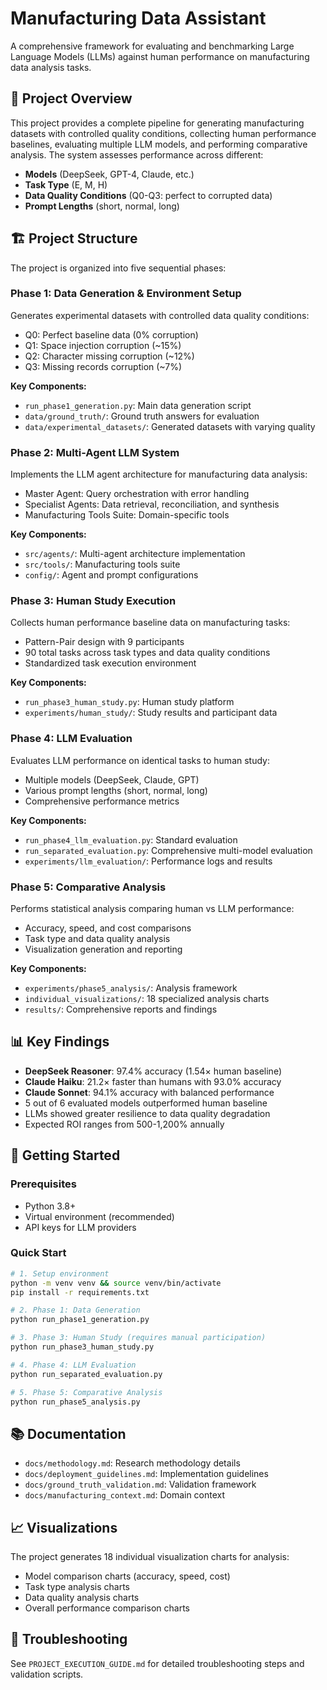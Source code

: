 # Manufacturing Data Assistant

A comprehensive framework for evaluating and benchmarking Large Language Models (LLMs) against human performance on manufacturing data analysis tasks.

## 🎯 Project Overview

This project provides a complete pipeline for generating manufacturing datasets with controlled quality conditions, collecting human performance baselines, evaluating multiple LLM models, and performing comparative analysis. The system assesses performance across different:

- **Models** (DeepSeek, GPT-4, Claude, etc.)
- **Task Type** (E, M, H)
- **Data Quality Conditions** (Q0-Q3: perfect to corrupted data)
- **Prompt Lengths** (short, normal, long)

## 🏗️ Project Structure

The project is organized into five sequential phases:

### Phase 1: Data Generation & Environment Setup

Generates experimental datasets with controlled data quality conditions:
- Q0: Perfect baseline data (0% corruption)
- Q1: Space injection corruption (~15%)
- Q2: Character missing corruption (~12%)
- Q3: Missing records corruption (~7%)

**Key Components:**
- `run_phase1_generation.py`: Main data generation script
- `data/ground_truth/`: Ground truth answers for evaluation
- `data/experimental_datasets/`: Generated datasets with varying quality

### Phase 2: Multi-Agent LLM System

Implements the LLM agent architecture for manufacturing data analysis:
- Master Agent: Query orchestration with error handling
- Specialist Agents: Data retrieval, reconciliation, and synthesis
- Manufacturing Tools Suite: Domain-specific tools

**Key Components:**
- `src/agents/`: Multi-agent architecture implementation
- `src/tools/`: Manufacturing tools suite
- `config/`: Agent and prompt configurations

### Phase 3: Human Study Execution

Collects human performance baseline data on manufacturing tasks:
- Pattern-Pair design with 9 participants
- 90 total tasks across task types and data quality conditions
- Standardized task execution environment

**Key Components:**
- `run_phase3_human_study.py`: Human study platform
- `experiments/human_study/`: Study results and participant data

### Phase 4: LLM Evaluation

Evaluates LLM performance on identical tasks to human study:
- Multiple models (DeepSeek, Claude, GPT)
- Various prompt lengths (short, normal, long)
- Comprehensive performance metrics

**Key Components:**
- `run_phase4_llm_evaluation.py`: Standard evaluation
- `run_separated_evaluation.py`: Comprehensive multi-model evaluation
- `experiments/llm_evaluation/`: Performance logs and results

### Phase 5: Comparative Analysis

Performs statistical analysis comparing human vs LLM performance:
- Accuracy, speed, and cost comparisons
- Task type and data quality analysis
- Visualization generation and reporting

**Key Components:**
- `experiments/phase5_analysis/`: Analysis framework
- `individual_visualizations/`: 18 specialized analysis charts
- `results/`: Comprehensive reports and findings

## 📊 Key Findings

- **DeepSeek Reasoner**: 97.4% accuracy (1.54× human baseline)
- **Claude Haiku**: 21.2× faster than humans with 93.0% accuracy
- **Claude Sonnet**: 94.1% accuracy with balanced performance
- 5 out of 6 evaluated models outperformed human baseline
- LLMs showed greater resilience to data quality degradation
- Expected ROI ranges from 500-1,200% annually

## 🚀 Getting Started

### Prerequisites
- Python 3.8+
- Virtual environment (recommended)
- API keys for LLM providers

### Quick Start

```bash
# 1. Setup environment
python -m venv venv && source venv/bin/activate
pip install -r requirements.txt

# 2. Phase 1: Data Generation
python run_phase1_generation.py

# 3. Phase 3: Human Study (requires manual participation)
python run_phase3_human_study.py

# 4. Phase 4: LLM Evaluation
python run_separated_evaluation.py

# 5. Phase 5: Comparative Analysis
python run_phase5_analysis.py
```

## 📚 Documentation

- `docs/methodology.md`: Research methodology details
- `docs/deployment_guidelines.md`: Implementation guidelines
- `docs/ground_truth_validation.md`: Validation framework
- `docs/manufacturing_context.md`: Domain context

## 📈 Visualizations

The project generates 18 individual visualization charts for analysis:
- Model comparison charts (accuracy, speed, cost)
- Task type analysis charts
- Data quality analysis charts
- Overall performance comparison charts

## 🔧 Troubleshooting

See `PROJECT_EXECUTION_GUIDE.md` for detailed troubleshooting steps and validation scripts.